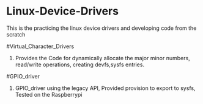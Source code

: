 # Linux-Device-Drivers
This is the practicing the linux device drivers and developing code from the scratch

#Virtual_Character_Drivers
1. Provides the Code for dynamically allocate the major minor numbers, read/write operations, creating devfs,sysfs entries.

#GPIO_driver
1. GPIO_driver using the legacy API, Provided provision to export to sysfs, Tested on the Raspberrypi

